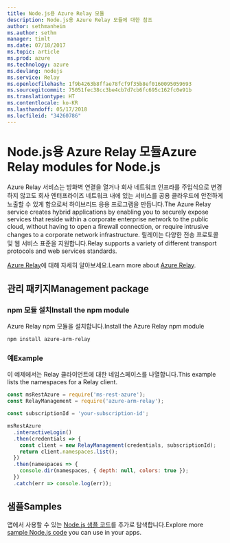 ```yaml
---
title: Node.js용 Azure Relay 모듈
description: Node.js용 Azure Relay 모듈에 대한 참조
author: sethmanheim
ms.author: sethm
manager: timlt
ms.date: 07/18/2017
ms.topic: article
ms.prod: azure
ms.technology: azure
ms.devlang: nodejs
ms.service: Relay
ms.openlocfilehash: 1f9b4263b8ffae78fcf9f35b8ef0160095059693
ms.sourcegitcommit: 75051fec38cc3be4cb7d7cb6fc695c162fc0e91b
ms.translationtype: HT
ms.contentlocale: ko-KR
ms.lasthandoff: 05/17/2018
ms.locfileid: "34260786"
---
```

# <a name="azure-relay-modules-for-nodejs"></a><span data-ttu-id="1c92c-103">Node.js용 Azure Relay 모듈</span><span class="sxs-lookup"><span data-stu-id="1c92c-103">Azure Relay modules for Node.js</span></span>

<span data-ttu-id="1c92c-104">Azure Relay 서비스는 방화벽 연결을 열거나 회사 네트워크 인프라를 주입식으로 변경하지 않고도 회사 엔터프라이즈 네트워크 내에 있는 서비스를 공용 클라우드에 안전하게 노출할 수 있게 함으로써 하이브리드 응용 프로그램을 만듭니다.</span><span class="sxs-lookup"><span data-stu-id="1c92c-104">The Azure Relay service creates hybrid applications by enabling you to securely expose services that reside within a corporate enterprise network to the public cloud, without having to open a firewall connection, or require intrusive changes to a corporate network infrastructure.</span></span> <span data-ttu-id="1c92c-105">릴레이는 다양한 전송 프로토콜 및 웹 서비스 표준을 지원합니다.</span><span class="sxs-lookup"><span data-stu-id="1c92c-105">Relay supports a variety of different transport protocols and web services standards.</span></span>

<span data-ttu-id="1c92c-106">[Azure Relay](https://docs.microsoft.com/azure/service-bus-relay/relay-what-is-it)에 대해 자세히 알아보세요.</span><span class="sxs-lookup"><span data-stu-id="1c92c-106">Learn more about [Azure Relay](https://docs.microsoft.com/azure/service-bus-relay/relay-what-is-it).</span></span>

## <a name="management-package"></a><span data-ttu-id="1c92c-107">관리 패키지</span><span class="sxs-lookup"><span data-stu-id="1c92c-107">Management package</span></span>

### <a name="install-the-npm-module"></a><span data-ttu-id="1c92c-108">npm 모듈 설치</span><span class="sxs-lookup"><span data-stu-id="1c92c-108">Install the npm module</span></span>

<span data-ttu-id="1c92c-109">Azure Relay npm 모듈을 설치합니다.</span><span class="sxs-lookup"><span data-stu-id="1c92c-109">Install the Azure Relay npm module</span></span>

```bash
npm install azure-arm-relay
```

### <a name="example"></a><span data-ttu-id="1c92c-110">예</span><span class="sxs-lookup"><span data-stu-id="1c92c-110">Example</span></span>

<span data-ttu-id="1c92c-111">이 예제에서는 Relay 클라이언트에 대한 네임스페이스를 나열합니다.</span><span class="sxs-lookup"><span data-stu-id="1c92c-111">This example lists the namespaces for a Relay client.</span></span>

```javascript
const msRestAzure = require('ms-rest-azure');
const RelayManagement = require('azure-arm-relay');

const subscriptionId = 'your-subscription-id';

msRestAzure
  .interactiveLogin()
  .then(credentials => {
    const client = new RelayManagement(credentials, subscriptionId);
    return client.namespaces.list();
  })
  .then(namespaces => {
    console.dir(namespaces, { depth: null, colors: true });
  })
  .catch(err => console.log(err));
```

## <a name="samples"></a><span data-ttu-id="1c92c-112">샘플</span><span class="sxs-lookup"><span data-stu-id="1c92c-112">Samples</span></span>

<span data-ttu-id="1c92c-113">앱에서 사용할 수 있는 [Node.js 샘플 코드](https://azure.microsoft.com/resources/samples/?platform=nodejs)를 추가로 탐색합니다.</span><span class="sxs-lookup"><span data-stu-id="1c92c-113">Explore more [sample Node.js code](https://azure.microsoft.com/resources/samples/?platform=nodejs) you can use in your apps.</span></span>
